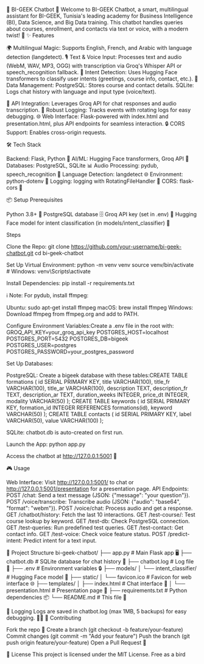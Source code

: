🚀 BI-GEEK Chatbot 🤖
Welcome to BI-GEEK Chatbot, a smart, multilingual assistant for BI-GEEK, Tunisia's leading academy for Business Intelligence (BI), Data Science, and Big Data training. This chatbot handles queries about courses, enrollment, and contacts via text or voice, with a modern twist! 🌟
✨ Features

🌍 Multilingual Magic: Supports English, French, and Arabic with language detection (langdetect).
🎙️ Text & Voice Input: Processes text and audio (WebM, WAV, MP3, OGG) with transcription via Groq's Whisper API or speech_recognition fallback.
🧠 Intent Detection: Uses Hugging Face transformers to classify user intents (greetings, course info, contact, etc.).
💾 Data Management:
PostgreSQL: Stores course and contact details.
SQLite: Logs chat history with language and input type (voice/text).


🤝 API Integration: Leverages Groq API for chat responses and audio transcription.
📜 Robust Logging: Tracks events with rotating logs for easy debugging.
🌐 Web Interface: Flask-powered with index.html and presentation.html, plus API endpoints for seamless interaction.
🔒 CORS Support: Enables cross-origin requests.

🛠️ Tech Stack

Backend: Flask, Python 🐍
AI/ML: Hugging Face transformers, Groq API 🚀
Databases: PostgreSQL, SQLite 📊
Audio Processing: pydub, speech_recognition 🎵
Language Detection: langdetect 🌐
Environment: python-dotenv 🔧
Logging: logging with RotatingFileHandler 📝
CORS: flask-cors 🔗

📦 Setup
Prerequisites

Python 3.8+ 🐍
PostgreSQL database 🗄️
Groq API key (set in .env) 🔑
Hugging Face model for intent classification (in models/intent_classifier) 🤖

Steps

Clone the Repo:
git clone https://github.com/your-username/bi-geek-chatbot.git
cd bi-geek-chatbot


Set Up Virtual Environment:
python -m venv venv
source venv/bin/activate  # Windows: venv\Scripts\activate


Install Dependencies:
pip install -r requirements.txt

ℹ️ Note: For pydub, install ffmpeg:

Ubuntu: sudo apt-get install ffmpeg
macOS: brew install ffmpeg
Windows: Download ffmpeg from ffmpeg.org and add to PATH.


Configure Environment Variables:Create a .env file in the root with:
GROQ_API_KEY=your_groq_api_key
POSTGRES_HOST=localhost
POSTGRES_PORT=5432
POSTGRES_DB=bigeek
POSTGRES_USER=postgres
POSTGRES_PASSWORD=your_postgres_password


Set Up Databases:

PostgreSQL: Create a bigeek database with these tables:CREATE TABLE formations (
    id SERIAL PRIMARY KEY,
    title VARCHAR(100),
    title_fr VARCHAR(100),
    title_ar VARCHAR(100),
    description TEXT,
    description_fr TEXT,
    description_ar TEXT,
    duration_weeks INTEGER,
    price_dt INTEGER,
    modality VARCHAR(50)
);
CREATE TABLE keywords (
    id SERIAL PRIMARY KEY,
    formation_id INTEGER REFERENCES formations(id),
    keyword VARCHAR(50)
);
CREATE TABLE contacts (
    id SERIAL PRIMARY KEY,
    label VARCHAR(50),
    value VARCHAR(100)
);


SQLite: chatbot.db is auto-created on first run.


Launch the App:
python app.py

Access the chatbot at http://127.0.0.1:5001 🎉


🎮 Usage

Web Interface: Visit http://127.0.0.1:5001/ to chat or http://127.0.0.1:5001/presentation for a presentation page.
API Endpoints:
POST /chat: Send a text message (JSON: {"message": "your question"}).
POST /voice/transcribe: Transcribe audio (JSON: {"audio": "base64", "format": "webm"}).
POST /voice/chat: Process audio and get a response.
GET /chatbot/history: Fetch the last 10 interactions.
GET /test-course/<keyword>: Test course lookup by keyword.
GET /test-db: Check PostgreSQL connection.
GET /test-queries: Run predefined test queries.
GET /test-contact: Get contact info.
GET /test-voice: Check voice feature status.
POST /predict-intent: Predict intent for a text input.



📂 Project Structure
bi-geek-chatbot/
├── app.py                    # Main Flask app 🖥️
├── chatbot.db                # SQLite database for chat history 💾
├── chatbot.log               # Log file 📜
├── .env                     # Environment variables 🔒
├── models/
│   └── intent_classifier/   # Hugging Face model 🤖
├── static/
│   └── favicon.ico          # Favicon for web interface 🌐
├── templates/
│   ├── index.html           # Chat interface 💬
│   └── presentation.html     # Presentation page 📄
├── requirements.txt          # Python dependencies 📦
└── README.md                # This file 📖

📝 Logging
Logs are saved in chatbot.log (max 1MB, 5 backups) for easy debugging. 🕵️‍♂️
🤝 Contributing

Fork the repo 🍴
Create a branch (git checkout -b feature/your-feature)
Commit changes (git commit -m "Add your feature")
Push the branch (git push origin feature/your-feature)
Open a Pull Request 🚀

📜 License
This project is licensed under the MIT License. Free as a bird
